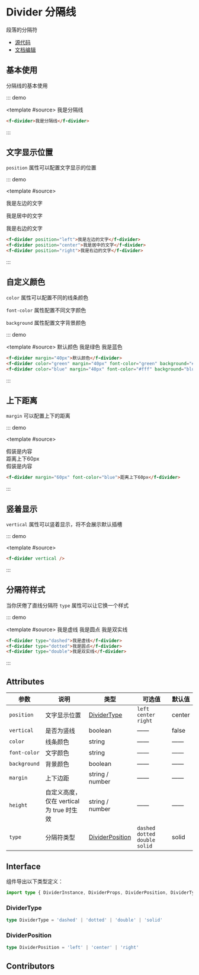 # Divider 分隔线

段落的分隔符

- [源代码](https://github.com/FightingDesign/fighting-design/tree/master/packages/fighting-design/divider)
- [文档编辑](https://github.com/FightingDesign/fighting-design/blob/master/docs/docs/components/divider.md)

## 基本使用

分隔线的基本使用

::: demo

<template #source>
<f-divider margin="20px">我是分隔线</f-divider>
</template>

```html
<f-divider>我是分隔线</f-divider>
```

:::

## 文字显示位置

`position` 属性可以配置文字显示的位置

::: demo

<template #source>

<p/>
<f-divider position='left'>我是左边的文字</f-divider>
<p/>
<f-divider position='center'>我是居中的文字</f-divider>
<p/>
<f-divider position='right'>我是右边的文字</f-divider>
<p/>
</template>

```html
<f-divider position="left">我是左边的文字</f-divider>
<f-divider position="center">我是居中的文字</f-divider>
<f-divider position="right">我是右边的文字</f-divider>
```

:::

## 自定义颜色

`color` 属性可以配置不同的线条颜色

`font-color` 属性配置不同文字颜色

`background` 属性配置文字背景颜色

::: demo

<template #source>
<f-divider margin="40px">默认颜色</f-divider>
<f-divider color="green" margin="40px" font-color="green" background="#eee">我是绿色</f-divider>
<f-divider color="blue" margin="40px" font-color="#fff" background="blue">我是蓝色</f-divider>

</template>

```html
<f-divider margin="40px">默认颜色</f-divider>
<f-divider color="green" margin="40px" font-color="green" background="#eee">我是绿色</f-divider>
<f-divider color="blue" margin="40px" font-color="#fff" background="blue">我是蓝色</f-divider>
```

:::

## 上下距离

`margin` 可以配置上下的距离

::: demo

<template #source>

<div>假装是内容</div>
<f-divider margin="60px" font-color="blue">距离上下60px</f-divider>
<div>假装是内容</div>
</template>

```html
<f-divider margin="60px" font-color="blue">距离上下60px</f-divider>
```

:::

## 竖着显示

`vertical` 属性可以竖着显示，将不会展示默认插槽

::: demo

<template #source>
<f-divider vertical />
</template>

```html
<f-divider vertical />
```

:::

## 分隔符样式

当你厌倦了直线分隔符 `type` 属性可以让它换一个样式

::: demo

<template #source>
<f-divider type="dashed">我是虚线</f-divider>
<f-divider type="dotted">我是圆点</f-divider>
<f-divider type="double">我是双实线</f-divider>
</template>

```html
<f-divider type="dashed">我是虚线</f-divider>
<f-divider type="dotted">我是圆点</f-divider>
<f-divider type="double">我是双实线</f-divider>
```

:::

## Attributes

| 参数         | 说明                                     | 类型                                           | 可选值                             | 默认值 |
| ------------ | ---------------------------------------- | ---------------------------------------------- | ---------------------------------- | ------ |
| `position`   | 文字显示位置                             | <a href="#dividertype">DividerType</a>         | `left` `center` `right`            | center |
| `vertical`   | 是否为竖线                               | boolean                                        | ——                                 | false  |
| `color`      | 线条颜色                                 | string                                         | ——                                 | ——     |
| `font-color` | 文字颜色                                 | string                                         | ——                                 | ——     |
| `background` | 背景颜色                                 | boolean                                        | ——                                 | ——     |
| `margin`     | 上下边距                                 | string / number                                | ——                                 | ——     |
| `height`     | 自定义高度，仅在 vertical 为 true 时生效 | string / number                                | ——                                 | ——     |
| `type`       | 分隔符类型                               | <a href="#dividerposition">DividerPosition</a> | `dashed` `dotted` `double` `solid` | solid  |

## Interface

组件导出以下类型定义：

```ts
import type { DividerInstance, DividerProps, DividerPosition, DividerType } from 'fighting-design'
```

### DividerType

```ts
type DividerType = 'dashed' | 'dotted' | 'double' | 'solid'
```

### DividerPosition

```ts
type DividerPosition = 'left' | 'center' | 'right'
```

## Contributors

<a href="https://github.com/Tyh2001" target="_blank">
  <f-avatar round src="https://avatars.githubusercontent.com/u/73180970?v=4" />
</a>

<a href="https://github.com/JayMeDotDot" target="_blank">
  <f-avatar round src="https://avatars.githubusercontent.com/u/43527124?v=4" />
</a>
